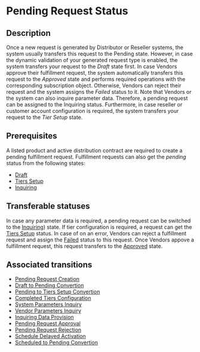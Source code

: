 # Pending Request Status
## Description
Once a new request is generated by Distributor or Reseller systems, the system usually transfers this request to the Pending state. However, in case the dynamic validation of your generated request type is enabled, the system transfers your request to the *Draft* state first. 
In case Vendors approve their fulfillment request, the system automatically transfers this request to the *Approved* state and performs required operations with the corresponding subscription object. Otherwise, Vendors can reject their request and the system assigns the *Failed* status to it. 
Note that Vendors or the system can also inquire parameter data. Therefore, a pending request can be assigned to the Inquiring status. Furthermore, in case reseller or customer account configuration is required, the system transfers your request to the *Tier Setup* state.
## Prerequisites
A listed product and active distribution contract are required to create a pending fulfillment request. Fulfillment requests can also get the *pending* status from the following states:

* [Draft](s-a-draft.html)
* [Tiers Setup](s-c-tiers-setup.html)
* [Inquiring](s-d-inquiring.html)

## Transferable statuses
In case any parameter data is required, a pending request can be switched to the [Inquiring](s-d-inquiring.html)) state.
If tier configuration is required, a request can get the [Tiers Setup](s-c-tiers-setup.html) status.
In case of on an error, Vendors can reject a fulfillment request and assign the [Failed](s-f-failed.html) status to this request.
Once Vendors appove a fulfillment request, this request transfers to the [Approved](s-e-approved.html) state.
## Associated transitions
* [Pending Request Creation](t-1-new-pending.html)
* [Draft to Pending Convertion](t-3-draft-pending.html)
* [Pending to Tiers Setup Convertion](t-5-pending-tiers-setup.html)
* [Completed Tiers Configuration](t-7-tiers-setup-pending.html)
* [System Parameters Inquiry](t-8-pending-inquiring.html)
* [Vendor Parameters Inquiry](t-9-pending-inquiring.html)
* [Inquiring Data Provision](t-10-inquiring-pending.html)
* [Pending Request Approval](t-11-pending-approved.html)
* [Pending Request Rejection](t-12-pending-failed.html)
* [Schedule Delayed Activation](t-13-pending-scheduled.html)
* [Scheduled to Pending Convertion](t-14-scheduled-pending.html)
